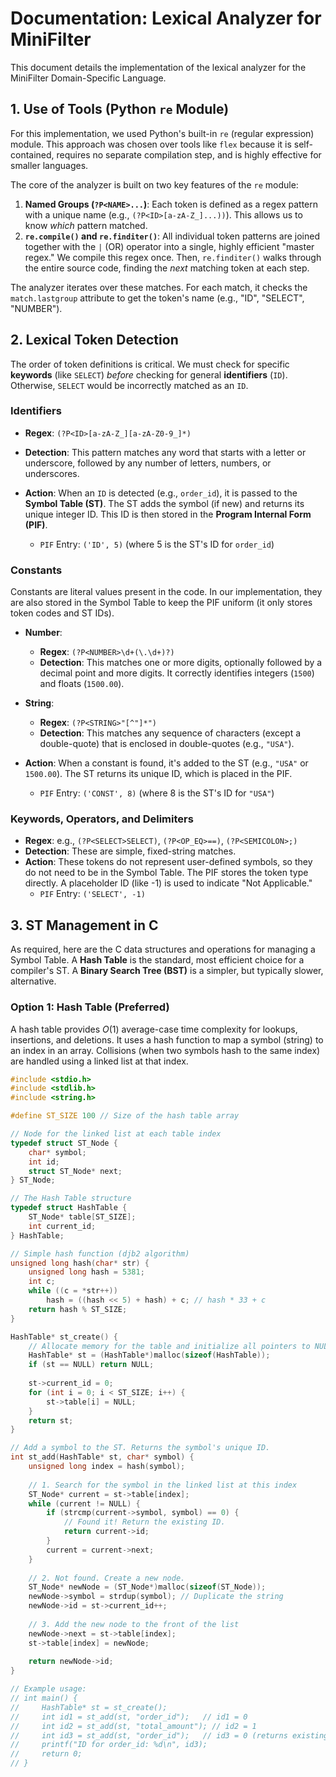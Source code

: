 # Documentation: Lexical Analyzer for MiniFilter

This document details the implementation of the lexical analyzer for the MiniFilter Domain-Specific Language.

## 1. Use of Tools (Python `re` Module)

For this implementation, we used Python's built-in `re` (regular expression) module. This approach was chosen over tools like `flex` because it is self-contained, requires no separate compilation step, and is highly effective for smaller languages.

The core of the analyzer is built on two key features of the `re` module:

1.  **Named Groups (`?P<NAME>...`)**: Each token is defined as a regex pattern with a unique name (e.g., `(?P<ID>[a-zA-Z_]...))`). This allows us to know *which* pattern matched.
2.  **`re.compile()` and `re.finditer()`**: All individual token patterns are joined together with the `|` (OR) operator into a single, highly efficient "master regex." We compile this regex once. Then, `re.finditer()` walks through the entire source code, finding the *next* matching token at each step.

The analyzer iterates over these matches. For each match, it checks the `match.lastgroup` attribute to get the token's name (e.g., "ID", "SELECT", "NUMBER").

## 2. Lexical Token Detection

The order of token definitions is critical. We must check for specific **keywords** (like `SELECT`) *before* checking for general **identifiers** (`ID`). Otherwise, `SELECT` would be incorrectly matched as an `ID`.

### Identifiers
* **Regex**: `(?P<ID>[a-zA-Z_][a-zA-Z0-9_]*)`
* **Detection**: This pattern matches any word that starts with a letter or underscore, followed by any number of letters, numbers, or underscores.
* **Action**: When an `ID` is detected (e.g., `order_id`), it is passed to the **Symbol Table (ST)**. The ST adds the symbol (if new) and returns its unique integer ID. This ID is then stored in the **Program Internal Form (PIF)**.

    * `PIF` Entry: `('ID', 5)` (where 5 is the ST's ID for `order_id`)

### Constants
Constants are literal values present in the code. In our implementation, they are also stored in the Symbol Table to keep the PIF uniform (it only stores token codes and ST IDs).

* **Number**:
    * **Regex**: `(?P<NUMBER>\d+(\.\d+)?)`
    * **Detection**: This matches one or more digits, optionally followed by a decimal point and more digits. It correctly identifies integers (`1500`) and floats (`1500.00`).
* **String**:
    * **Regex**: `(?P<STRING>"[^"]*")`
    * **Detection**: This matches any sequence of characters (except a double-quote) that is enclosed in double-quotes (e.g., `"USA"`).

* **Action**: When a constant is found, it's added to the ST (e.g., `"USA"` or `1500.00`). The ST returns its unique ID, which is placed in the PIF.
    * `PIF` Entry: `('CONST', 8)` (where 8 is the ST's ID for `"USA"`)

### Keywords, Operators, and Delimiters
* **Regex**: e.g., `(?P<SELECT>SELECT)`, `(?P<OP_EQ>==)`, `(?P<SEMICOLON>;)`
* **Detection**: These are simple, fixed-string matches.
* **Action**: These tokens do not represent user-defined symbols, so they do not need to be in the Symbol Table. The PIF stores the token type directly. A placeholder ID (like -1) is used to indicate "Not Applicable."
    * `PIF` Entry: `('SELECT', -1)`

## 3. ST Management in C

As required, here are the C data structures and operations for managing a Symbol Table. A **Hash Table** is the standard, most efficient choice for a compiler's ST. A **Binary Search Tree (BST)** is a simpler, but typically slower, alternative.

### Option 1: Hash Table (Preferred)

A hash table provides $O(1)$ average-case time complexity for lookups, insertions, and deletions. It uses a hash function to map a symbol (string) to an index in an array. Collisions (when two symbols hash to the same index) are handled using a linked list at that index.

```c
#include <stdio.h>
#include <stdlib.h>
#include <string.h>

#define ST_SIZE 100 // Size of the hash table array

// Node for the linked list at each table index
typedef struct ST_Node {
    char* symbol;
    int id;
    struct ST_Node* next;
} ST_Node;

// The Hash Table structure
typedef struct HashTable {
    ST_Node* table[ST_SIZE];
    int current_id;
} HashTable;

// Simple hash function (djb2 algorithm)
unsigned long hash(char* str) {
    unsigned long hash = 5381;
    int c;
    while ((c = *str++))
        hash = ((hash << 5) + hash) + c; // hash * 33 + c
    return hash % ST_SIZE;
}

HashTable* st_create() {
    // Allocate memory for the table and initialize all pointers to NULL
    HashTable* st = (HashTable*)malloc(sizeof(HashTable));
    if (st == NULL) return NULL;
    
    st->current_id = 0;
    for (int i = 0; i < ST_SIZE; i++) {
        st->table[i] = NULL;
    }
    return st;
}

// Add a symbol to the ST. Returns the symbol's unique ID.
int st_add(HashTable* st, char* symbol) {
    unsigned long index = hash(symbol);
    
    // 1. Search for the symbol in the linked list at this index
    ST_Node* current = st->table[index];
    while (current != NULL) {
        if (strcmp(current->symbol, symbol) == 0) {
            // Found it! Return the existing ID.
            return current->id;
        }
        current = current->next;
    }
    
    // 2. Not found. Create a new node.
    ST_Node* newNode = (ST_Node*)malloc(sizeof(ST_Node));
    newNode->symbol = strdup(symbol); // Duplicate the string
    newNode->id = st->current_id++;
    
    // 3. Add the new node to the front of the list
    newNode->next = st->table[index];
    st->table[index] = newNode;
    
    return newNode->id;
}

// Example usage:
// int main() {
//     HashTable* st = st_create();
//     int id1 = st_add(st, "order_id");   // id1 = 0
//     int id2 = st_add(st, "total_amount"); // id2 = 1
//     int id3 = st_add(st, "order_id");   // id3 = 0 (returns existing)
//     printf("ID for order_id: %d\n", id3);
//     return 0;
// }
